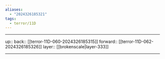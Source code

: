 ```yaml
---
aliases:
  - "2024326185321"
tags:
  - terror/11D
---
```




***

up:: 
back:: [[terror-11D-060-2024326185315]]
forward:: [[terror-11D-062-2024326185326]]
layer:: [[brokenscale|layer-333]]

***
